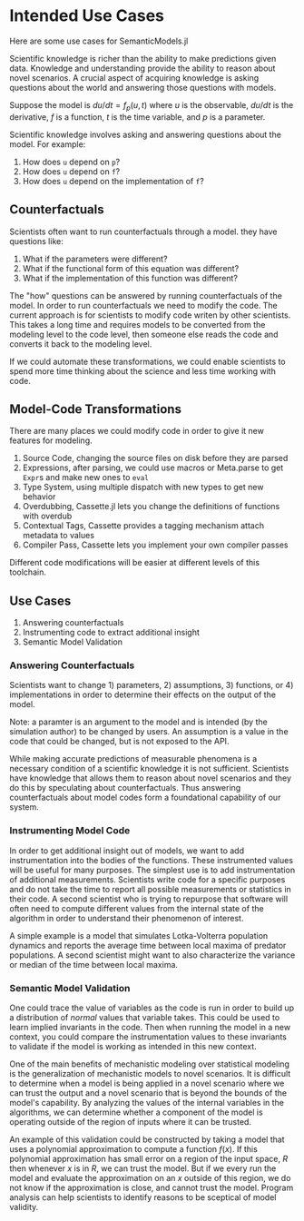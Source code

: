 # Intended Use Cases

Here are some use cases for SemanticModels.jl

Scientific knowledge is richer than the ability to make predictions given data.
Knowledge and understanding provide the ability to reason about novel scenarios. 
A crucial aspect of acquiring knowledge is asking questions about the world and
answering those questions with models.

Suppose the model is  $du/dt = f_p(u,t)$ where $u$ is the observable, $du/dt$ is the derivative, $f$ is a function, $t$ is the time variable, and $p$ is a parameter. 

Scientific knowledge involves asking and answering questions about the model. For example:
1. How does `u` depend on `p`?
2. How does `u` depend on `f`?
3. How does `u` depend on the implementation of `f`?

## Counterfactuals

Scientists often want to run counterfactuals through a model. they have questions like: 

1. What if the parameters were different?
2. What if the functional form of this equation was different?
3. What if the implementation of this function was different?

The "how" questions can be answered by running counterfactuals of the model.
In order to run counterfactuals we need to modify the code. 
The current approach is for scientists to modify code writen by other scientists.
This takes a long time and requires models to be converted from the modeling level to the code level, 
then someone else reads the code and converts it back to the modeling level.

If we could automate these transformations, we could enable scientists to spend more time 
thinking about the science and less time working with code. 

## Model-Code Transformations

There are many places we could modify code in order to give it new features for modeling.

1. Source Code, changing the source files on disk before they are parsed
2. Expressions, after parsing, we could use macros or Meta.parse to get `Expr`s and make new ones to `eval`
3. Type System, using multiple dispatch with new types to get new behavior
4. Overdubbing, Cassette.jl lets you change the definitions of functions with overdub
5. Contextual Tags, Cassette provides a tagging mechanism attach metadata to values
6. Compiler Pass, Cassette lets you implement your own compiler passes

Different code modifications will be easier at different levels of this toolchain.

## Use Cases

1. Answering counterfactuals
2. Instrumenting code to extract additional insight
3. Semantic Model Validation

### Answering Counterfactuals

Scientists want to change 1) parameters, 2) assumptions, 3) functions, or
4) implementations in order to determine their effects on the output of the model.

Note: a paramter is an argument to the model and is intended (by the simulation author)
to be changed by users. An assumption is a value in the code that could be changed,
but is not exposed to the API.

While making accurate predictions of measurable phenomena is a necessary
condition of a scientific knowledge it is not sufficient. Scientists have
knowledge that allows them to reason about novel scenarios and they do this by
speculating about counterfactuals. Thus answering counterfactuals about model codes form a
foundational capability of our system.

### Instrumenting Model Code

In order to get additional insight out of models, we want to add
instrumentation into the bodies of the functions. These instrumented values will be useful
for many purposes. The simplest use is to add instrumentation of additional measurements.
Scientists write code for a specific purposes and do not take the time to report all
possible measurements or statistics in their code. A second scientist who is trying to repurpose
that software will often need to compute different values from the internal state of the algorithm
in order to understand their phenomenon of interest.

A simple example is a model that simulates Lotka-Volterra population dynamics
and reports the average time between local maxima of predator populations. A
second scientist might want to also characterize the variance or median of the
time between local maxima.

### Semantic Model Validation

One could trace the value of variables as the code 
is run in order to build up a distribution of *normal* values that variable takes.
This could be used to learn implied invariants in the code.
Then when running the model in a new context, you could compare the instrumentation
values to these invariants to validate if the model is working
as intended in this new context.

One of the main benefits of mechanistic modeling over statistical modeling is
the generalization of mechanistic models to novel scenarios. It is difficult to
determine when a model is being applied in a novel scenario where we can trust the
output and a novel scenario that is beyond the bounds of the model's capability.
By analyzing the values of the internal variables in the algorithms, we can
determine whether a component of the model is operating outside of the region
of inputs where it can be trusted.

An example of this validation could be constructed by taking a model that uses a
polynomial approximation to compute a function $f(x)$. If this polynomial
approximation has small error on a region of the input space, $R$ then whenever
$x$ is in $R$, we can trust the model. But if we every run the model and
evaluate the approximation on an $x$ outside of this region, we do not know if
the approximation is close, and cannot trust the model. Program analysis can
help scientists to identify reasons to be sceptical of model validity.

